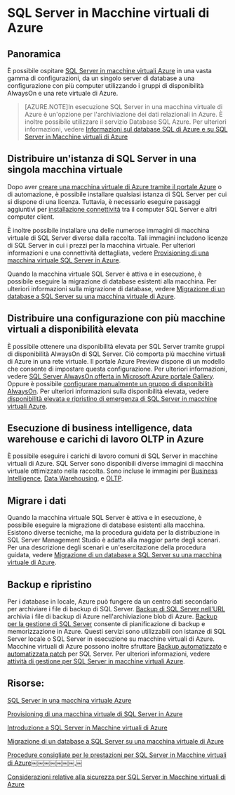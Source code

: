 <properties 
	pageTitle="SQL Server in Macchine virtuali di Azure" 
	description="In questo articolo viene fornita una panoramica di SQL Server ospitato in macchine virtuali IaaS di Azure. Sono inclusi i collegamenti al contenuto di profondità." 
	services="virtual-machines" 
	documentationCenter="" 
	authors="rothja" 
	manager="jeffreyg"
	editor=""/>

<tags
	ms.service="virtual-machines"
	ms.devlang="na"
	ms.topic="article"
	ms.tgt_pltfrm="vm-windows-sql-server"
	ms.workload="infrastructure-services" 
	ms.date="07/17/2015"
	ms.author="jroth"/>

# SQL Server in Macchine virtuali di Azure

## Panoramica
È possibile ospitare [SQL Server in macchine virtuali Azure][sqlvmlanding] in una vasta gamma di configurazioni, da un singolo server di database a una configurazione con più computer utilizzando i gruppi di disponibilità AlwaysOn e una rete virtuale di Azure.

> [AZURE.NOTE]In esecuzione SQL Server in una macchina virtuale di Azure è un'opzione per l'archiviazione dei dati relazionali in Azure. È inoltre possibile utilizzare il servizio Database SQL Azure. Per ulteriori informazioni, vedere [Informazioni sul database SQL di Azure e su SQL Server in Macchine virtuali di Azure][sqldbcompared]
 
## Distribuire un'istanza di SQL Server in una singola macchina virtuale
Dopo aver [creare una macchina virtuale di Azure tramite il portale Azure][createvmportal] o di automazione, è possibile installare qualsiasi istanza di SQL Server per cui si dispone di una licenza. Tuttavia, è necessario eseguire passaggi aggiuntivi per [installazione connettività][setupconnectivity] tra il computer SQL Server e altri computer client.
 
È inoltre possibile installare una delle numerose immagini di macchina virtuale di SQL Server diverse dalla raccolta. Tali immagini includono licenze di SQL Server in cui i prezzi per la macchina virtuale. Per ulteriori informazioni e una connettività dettagliata, vedere [Provisioning di una macchina virtuale SQL Server in Azure][provisionsqlvm].

Quando la macchina virtuale SQL Server è attiva e in esecuzione, è possibile eseguire la migrazione di database esistenti alla macchina. Per ulteriori informazioni sulla migrazione di database, vedere [Migrazione di un database a SQL Server su una macchina virtuale di Azure](virtual-machines-migrate-onpremises-database.md).

## Distribuire una configurazione con più macchine virtuali a disponibilità elevata
È possibile ottenere una disponibilità elevata per SQL Server tramite gruppi di disponibilità AlwaysOn di SQL Server. Ciò comporta più macchine virtuali di Azure in una rete virtuale. Il portale Azure Preview dispone di un modello che consente di impostare questa configurazione. Per ulteriori informazioni, vedere [SQL Server AlwaysOn offerta in Microsoft Azure portale Gallery][sqlalwaysonportal]. Oppure è possibile [configurare manualmente un gruppo di disponibilità AlwaysOn][sqlalwaysonmanual]. Per ulteriori informazioni sulla disponibilità elevata, vedere [disponibilità elevata e ripristino di emergenza di SQL Server in macchine virtuali Azure][sqlhadr].

## Esecuzione di business intelligence, data warehouse e carichi di lavoro OLTP in Azure   
È possibile eseguire i carichi di lavoro comuni di SQL Server in macchine virtuali di Azure. SQL Server sono disponibili diverse immagini di macchina virtuale ottimizzato nella raccolta. Sono incluse le immagini per [Business Intelligence][sqlbi], [Data Warehousing][sqldw], e [OLTP][sqloltp].

## Migrare i dati
Quando la macchina virtuale SQL Server è attiva e in esecuzione, è possibile eseguire la migrazione di database esistenti alla macchina. Esistono diverse tecniche, ma la procedura guidata per la distribuzione in SQL Server Management Studio è adatta alla maggior parte degli scenari. Per una descrizione degli scenari e un'esercitazione della procedura guidata, vedere [Migrazione di un database a SQL Server su una macchina virtuale di Azure](virtual-machines-migrate-onpremises-database.md).

## Backup e ripristino
Per i database in locale, Azure può fungere da un centro dati secondario per archiviare i file di backup di SQL Server. [Backup di SQL Server nell'URL][backupurl] archivia i file di backup di Azure nell'archiviazione blob di Azure. [Backup per la gestione di SQL Server][managedbackup] consente di pianificazione di backup e memorizzazione in Azure. Questi servizi sono utilizzabili con istanze di SQL Server locale o SQL Server in esecuzione su macchine virtuali di Azure. Macchine virtuali di Azure possono inoltre sfruttare [Backup automatizzato][autobackup] e [automatizzata patch][autopatching] per SQL Server. Per ulteriori informazioni, vedere [attività di gestione per SQL Server in macchine virtuali Azure][managementtasks].

## Risorse:
[SQL Server in una macchina virtuale Azure][sqlmsdnlanding]

[Provisioning di una macchina virtuale di SQL Server in Azure][provisionsqlvm]

[Introduzione a SQL Server in Macchine virtuali di Azure][sqlvmgetstarted]

[Migrazione di un database a SQL Server su una macchina virtuale di Azure](virtual-machines-migrate-onpremises-database.md)

[Procedure consigliate per le prestazioni per SQL Server in Macchine virtuali di Azure￼￼￼￼￼￼￼.￼][sqlperf]

[Considerazioni relative alla sicurezza per SQL Server in Macchine virtuali di Azure][sqlsecurity]

  [sqlvmlanding]: http://azure.microsoft.com/services/virtual-machines/sql-server/
  [sqldbcompared]: http://azure.microsoft.com/documentation/articles/data-management-azure-sql-database-and-sql-server-iaas
  [createvmportal]: http://azure.microsoft.com/documentation/articles/virtual-machines-windows-tutorial/
  [setupconnectivity]: https://msdn.microsoft.com/library/azure/dn133152.aspx
  [provisionsqlvm]: http://azure.microsoft.com/documentation/articles/virtual-machines-provision-sql-server/
  [sqlalwaysonportal]: http://go.microsoft.com/fwlink/?LinkId=526941
  [sqlalwaysonmanual]: https://msdn.microsoft.com/library/azure/dn249504.aspx
  [sqlhadr]: https://msdn.microsoft.com/library/azure/jj870962.aspx
  [sqlbi]: https://msdn.microsoft.com/library/azure/jj992719.aspx
  [sqldw]: https://msdn.microsoft.com/library/azure/dn387396.aspx
  [sqloltp]: https://msdn.microsoft.com/library/azure/eb0188e2-5569-48ff-b92c-1f6c0bf79620#about
  [migratesql]: https://msdn.microsoft.com/library/azure/dn133142.aspx
  [backupurl]: https://msdn.microsoft.com/library/dn435916(v=sql.120).aspx
  [managedbackup]: https://msdn.microsoft.com/library/dn449496.aspx
  [autobackup]: https://msdn.microsoft.com/library/azure/dn906091.aspx
  [autopatching]: https://msdn.microsoft.com/library/azure/dn961166.aspx
  [managementtasks]: https://msdn.microsoft.com/library/azure/dn906886.aspx
  [sqlmsdnlanding]: https://msdn.microsoft.com/library/azure/jj823132.aspx
  [sqlvmgetstarted]: https://msdn.microsoft.com/library/azure/dn133151.aspx
  [sqlperf]: https://msdn.microsoft.com/library/azure/dn133149.aspx
  [sqlsecurity]: https://msdn.microsoft.com/library/azure/dn133147.aspx
  [technicalarticles]: https://msdn.microsoft.com/library/azure/dn248435.aspx

<!---HONumber=August15_HO6-->